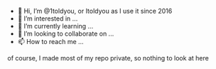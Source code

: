 - 👋 Hi, I’m @1toldyou, or Itoldyou as I use it since 2016
- 👀 I’m interested in ...
- 🌱 I’m currently learning ...
- 💞️ I’m looking to collaborate on ...
- 📫 How to reach me ...

of course, I made most of my repo private, so nothing to look at here
<!---
1toldyou/1toldyou is a ✨ special ✨ repository because its `README.md` (this file) appears on your GitHub profile.
You can click the Preview link to take a look at your changes.
--->
